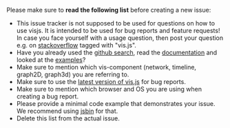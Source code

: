 Please make sure to **read the following list** before creating a new issue:

* This issue tracker is not supposed to be used for questions on how to use visjs. It is intended to be used for bug reports and feature requests! In case you face yourself with a usage question, then post your question e.g. on [stackoverflow](https://stackoverflow.com/questions/tagged/vis.js) tagged with "vis.js".
* Have you already used the [github search](https://github.com/almende/vis/issues), read the [documentation](http://visjs.org/) and looked at the [examples](https://github.com/almende/vis/tree/develop/examples)?
* Make sure to mention which vis-component (network, timeline, graph2D, graph3d) you are referring to.
* Make sure to use the [latest version of vis.js](https://cdnjs.com/libraries/vis) for bug reports.
* Make sure to mention which browser and OS you are using when creating a bug report.
* Please provide a minimal code example that demonstrates your issue. We recommend using [jsbin](jsbin.com) for that.
* Delete this list from the actual issue.

<!-- Love vis? Please consider supporting our collective:
👉  https://opencollective.com/vis/donate -->